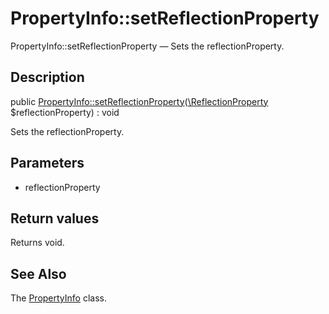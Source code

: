 PropertyInfo::setReflectionProperty
================

PropertyInfo::setReflectionProperty — Sets the reflectionProperty.

Description
---------------


public [PropertyInfo::setReflectionProperty](https://github.com/lingtalfi/DocTools/blob/master/doc/api/DocTools/Info/PropertyInfo/setReflectionProperty.md)([\ReflectionProperty](http://php.net/manual/en/class.reflectionproperty.php) $reflectionProperty) : void




Sets the reflectionProperty.




Parameters
--------------


- reflectionProperty
    


Return values
----------------

Returns void.









See Also
-----------

The [PropertyInfo](https://github.com/lingtalfi/DocTools/blob/master/doc/api/DocTools/Info/PropertyInfo.md) class.
